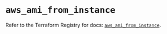 # `aws_ami_from_instance`

Refer to the Terraform Registry for docs: [`aws_ami_from_instance`](https://registry.terraform.io/providers/hashicorp/aws/5.46.0/docs/resources/ami_from_instance).
